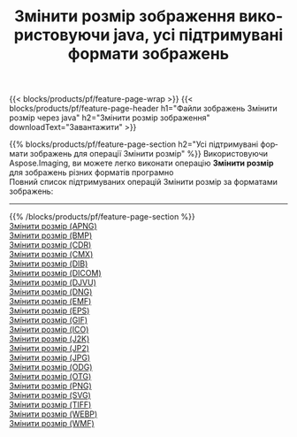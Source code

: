 ﻿---
title: Змінити розмір зображення використовуючи java, усі підтримувані формати зображень 
weight: 3920
url: /uk/java/resize 
lang: uk
langdirlevel: 2
locales: zh-hans,ja,it,ru,de,es,fr,nl,id,lt,pl,pt,vi,tr,ko,zh-hant,ar,hi,th,sv,cs,uk,he
description: Використовуючи Aspose.Imaging, ви можете легко Змінити розмір зображення використовуючи  java
---

{{< blocks/products/pf/feature-page-wrap >}}
{{< blocks/products/pf/feature-page-header h1="Файли зображень Змінити розмір через java" h2="Змінити розмір зображення" downloadText="Завантажити" >}}


{{% blocks/products/pf/feature-page-section  h2="Усі підтримувані формати зображень для операції Змінити розмір" %}}
Використовуючи Aspose.Imaging, ви можете легко виконати операцiю **Змінити розмір** для  зображень різних форматів програмно
<br/>
Повний список підтримуваних операцій Змінити розмір за форматами зображень:
<hr/>
{{% /blocks/products/pf/feature-page-section %}}
<div class="container-fluid productfamilypage bg-gray">
    <div class="convertypes bg-gray agp-content section">
        <div class="container">
		<div class="row other-converters">
		    <div class='col-md-2 other-converter remove-lp remove-rp'><a href="/imaging/uk/java/resize/apng" >Змінити розмір (APNG)</a></div><div class='col-md-2 other-converter remove-lp remove-rp'><a href="/imaging/uk/java/resize/bmp" >Змінити розмір (BMP)</a></div><div class='col-md-2 other-converter remove-lp remove-rp'><a href="/imaging/uk/java/resize/cdr" >Змінити розмір (CDR)</a></div><div class='col-md-2 other-converter remove-lp remove-rp'><a href="/imaging/uk/java/resize/cmx" >Змінити розмір (CMX)</a></div><div class='col-md-2 other-converter remove-lp remove-rp'><a href="/imaging/uk/java/resize/dib" >Змінити розмір (DIB)</a></div><div class='col-md-2 other-converter remove-lp remove-rp'><a href="/imaging/uk/java/resize/dicom" >Змінити розмір (DICOM)</a></div><div class='col-md-2 other-converter remove-lp remove-rp'><a href="/imaging/uk/java/resize/djvu" >Змінити розмір (DJVU)</a></div><div class='col-md-2 other-converter remove-lp remove-rp'><a href="/imaging/uk/java/resize/dng" >Змінити розмір (DNG)</a></div><div class='col-md-2 other-converter remove-lp remove-rp'><a href="/imaging/uk/java/resize/emf" >Змінити розмір (EMF)</a></div><div class='col-md-2 other-converter remove-lp remove-rp'><a href="/imaging/uk/java/resize/eps" >Змінити розмір (EPS)</a></div><div class='col-md-2 other-converter remove-lp remove-rp'><a href="/imaging/uk/java/resize/gif" >Змінити розмір (GIF)</a></div><div class='col-md-2 other-converter remove-lp remove-rp'><a href="/imaging/uk/java/resize/ico" >Змінити розмір (ICO)</a></div><div class='col-md-2 other-converter remove-lp remove-rp'><a href="/imaging/uk/java/resize/j2k" >Змінити розмір (J2K)</a></div><div class='col-md-2 other-converter remove-lp remove-rp'><a href="/imaging/uk/java/resize/jp2" >Змінити розмір (JP2)</a></div><div class='col-md-2 other-converter remove-lp remove-rp'><a href="/imaging/uk/java/resize/jpg" >Змінити розмір (JPG)</a></div><div class='col-md-2 other-converter remove-lp remove-rp'><a href="/imaging/uk/java/resize/odg" >Змінити розмір (ODG)</a></div><div class='col-md-2 other-converter remove-lp remove-rp'><a href="/imaging/uk/java/resize/otg" >Змінити розмір (OTG)</a></div><div class='col-md-2 other-converter remove-lp remove-rp'><a href="/imaging/uk/java/resize/png" >Змінити розмір (PNG)</a></div><div class='col-md-2 other-converter remove-lp remove-rp'><a href="/imaging/uk/java/resize/svg" >Змінити розмір (SVG)</a></div><div class='col-md-2 other-converter remove-lp remove-rp'><a href="/imaging/uk/java/resize/tiff" >Змінити розмір (TIFF)</a></div><div class='col-md-2 other-converter remove-lp remove-rp'><a href="/imaging/uk/java/resize/webp" >Змінити розмір (WEBP)</a></div><div class='col-md-2 other-converter remove-lp remove-rp'><a href="/imaging/uk/java/resize/wmf" >Змінити розмір (WMF)</a></div>
                </div>
        </div>
    </div>
</div>
<br/>


